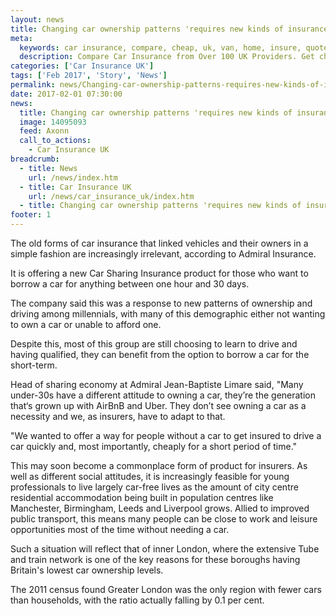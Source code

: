 ```yaml
---
layout: news
title: Changing car ownership patterns 'requires new kinds of insurance' - Quotezone.co.uk
meta:
  keywords: car insurance, compare, cheap, uk, van, home, insure, quotes, online, comparison, bike, loans, life
  description: Compare Car Insurance from Over 100 UK Providers. Get cheap quotes online now using our fast, free, secure comparison site
categories: ['Car Insurance UK']
tags: ['Feb 2017', 'Story', 'News']
permalink: news/Changing-car-ownership-patterns-requires-new-kinds-of-insurance-.htm
date: 2017-02-01 07:30:00
news:
  title: Changing car ownership patterns 'requires new kinds of insurance'
  image: 14095093
  feed: Axonn
  call_to_actions:
    - Car Insurance UK
breadcrumb:
  - title: News
    url: /news/index.htm
  - title: Car Insurance UK
    url: /news/car_insurance_uk/index.htm
  - title: Changing car ownership patterns 'requires new kinds of insurance'
footer: 1
---
```


The old forms of car insurance that linked vehicles and their owners in a simple fashion are increasingly irrelevant, according to Admiral Insurance.

It is offering a new Car Sharing Insurance product for those who want to borrow a car for anything between one hour and 30 days.

The company said this was a response to new patterns of ownership and driving among millennials, with many of this demographic either not wanting to own a car or unable to afford one. &nbsp;&nbsp;

Despite this, most of this group are still choosing to learn to drive and having qualified, they can benefit from the option to borrow a car for the short-term.

Head of sharing economy at Admiral Jean-Baptiste Limare said, &quot;Many under-30s have a different attitude to owning a car, they&rsquo;re the generation that&lsquo;s grown up with AirBnB and Uber. They don&rsquo;t see owning a car as a necessity and we, as insurers, have to adapt to that.

&quot;We wanted to offer a way for people without a car to get insured to drive a car quickly and, most importantly, cheaply for a short period of time.&quot;

This may soon become a commonplace form of product for insurers. As well as different social attitudes, it is increasingly feasible for young professionals to live largely car-free lives as the amount of city centre residential accommodation being built in population centres like Manchester, Birmingham, Leeds and Liverpool grows. Allied to improved public transport, this means many people can be close to work and leisure opportunities most of the time without needing a car.

Such a situation will reflect that of inner London, where the extensive Tube and train network is one of the key reasons for these boroughs having Britain&#39;s lowest car ownership levels.

The 2011 census found Greater London was the only region with fewer cars than households, with the ratio actually falling by 0.1 per cent.
